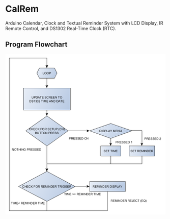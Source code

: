 # CalRem
Arduino Calendar, Clock and Textual Reminder System with LCD Display, IR Remote Control, and DS1302 Real-Time Clock (RTC).

## Program Flowchart
![Usage/Program Flowchart](https://github.com/aannirajpatel/calrem/raw/master/Code%20Basic%20Working%20Flowchart.png)

